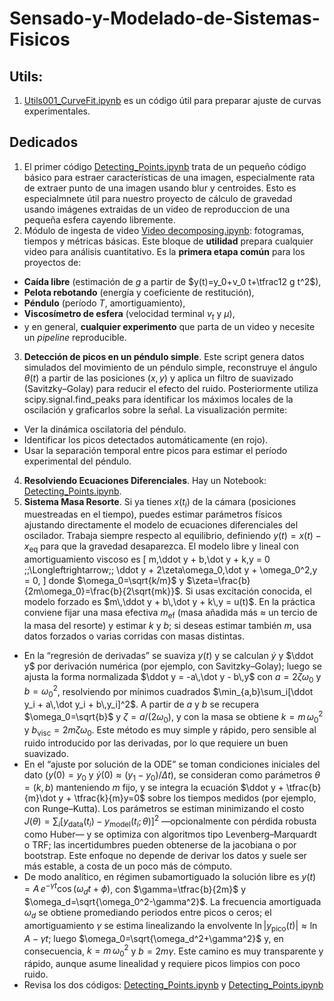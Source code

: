 # Sensado-y-Modelado-de-Sistemas-Fisicos

## Utils:
1. [Utils001_CurveFit.ipynb](https://github.com/sierraporta/Sensado-y-Modelado-de-Sistemas-Fisicos/blob/main/Utils001_CurveFit.ipynb) es un código útil para preparar ajuste de curvas experimentales.

## Dedicados
1. El primer código [Detecting_Points.ipynb](https://github.com/sierraporta/Sensado-y-Modelado-de-Sistemas-Fisicos/blob/main/Detecting_Points.ipynb) trata de un pequeño código básico para estraer características de una imagen, especialmente rata de extraer punto de una imagen usando blur y centroides. Esto es especialmnete útil para nuestro proyecto de cálculo de gravedad usando imágenes extraidas de un video de reproduccion de una pequeña esfera cayendo libremente.
2. Módulo de ingesta de video [Video decomposing.ipynb](https://github.com/sierraporta/Sensado-y-Modelado-de-Sistemas-Fisicos/blob/main/Video_Analysis.ipynb): fotogramas, tiempos y métricas básicas. Este bloque de **utilidad** prepara cualquier video para análisis cuantitativo. Es la **primera etapa común** para los proyectos de:
- **Caída libre** (estimación de $g$ a partir de $y(t)=y_0+v_0 t+\tfrac12 g t^2$),
- **Pelota rebotando** (energía y coeficiente de restitución),
- **Péndulo** (período $T$, amortiguamiento),
- **Viscosímetro de esfera** (velocidad terminal $v_t$ y $\mu$),
- y en general, **cualquier experimento** que parta de un video y necesite un *pipeline* reproducible.
3. **Detección de picos en un péndulo simple**. Este script genera datos simulados del movimiento de un péndulo simple, reconstruye el ángulo $θ(t)$ a partir de las posiciones $(x,y)$ y aplica un filtro de suavizado (Savitzky–Golay) para reducir el efecto del ruido. Posteriormente utiliza scipy.signal.find_peaks para identificar los máximos locales de la oscilación y graficarlos sobre la señal.
La visualización permite:
- Ver la dinámica oscilatoria del péndulo.
- Identificar los picos detectados automáticamente (en rojo).
- Usar la separación temporal entre picos para estimar el período experimental del péndulo.
4. **Resolviendo Ecuaciones Diferenciales**. Hay un Notebook: [Detecting_Points.ipynb](https://github.com/sierraporta/Sensado-y-Modelado-de-Sistemas-Fisicos/blob/main/Detecting_Points.ipynb). 
5. **Sistema Masa Resorte**. Si ya tienes $x(t_i)$ de la cámara (posiciones muestreadas en el tiempo), puedes estimar parámetros físicos ajustando directamente el modelo de ecuaciones diferenciales del oscilador. Trabaja siempre respecto al equilibrio, definiendo $y(t)=x(t)-x_{\mathrm{eq}}$ para que la gravedad desaparezca. El modelo libre y lineal con amortiguamiento viscoso es
\[
m\,\ddot y + b\,\dot y + k\,y = 0
\;\;\Longleftrightarrow\;\;
\ddot y + 2\zeta\omega_0\,\dot y + \omega_0^2\,y = 0,
\]
donde $\omega_0=\sqrt{k/m}$ y $\zeta=\frac{b}{2m\omega_0}=\frac{b}{2\sqrt{mk}}$. Si usas excitación conocida, el modelo forzado es $m\,\ddot y + b\,\dot y + k\,y = u(t)$. En la práctica conviene fijar una masa efectiva $m_{\mathrm{ef}}$ (masa añadida más ≈ un tercio de la masa del resorte) y estimar $k$ y $b$; si deseas estimar también $m$, usa datos forzados o varias corridas con masas distintas.
- En la “regresión de derivadas” se suaviza $y(t)$ y se calculan $\dot y$ y $\ddot y$ por derivación numérica (por ejemplo, con Savitzky–Golay); luego se ajusta la forma normalizada $\ddot y = -a\,\dot y - b\,y$ con $a=2\zeta\omega_0$ y $b=\omega_0^2$, resolviendo por mínimos cuadrados $\min_{a,b}\sum_i[\ddot y_i + a\,\dot y_i + b\,y_i]^2$. A partir de $a$ y $b$ se recupera $\omega_0=\sqrt{b}$ y $\zeta=a/(2\omega_0)$, y con la masa se obtiene $k=m\,\omega_0^2$ y $b_{\mathrm{visc}}=2m\zeta\omega_0$. Este método es muy simple y rápido, pero sensible al ruido introducido por las derivadas, por lo que requiere un buen suavizado.
- En el “ajuste por solución de la ODE” se toman condiciones iniciales del dato ($y(0)=y_0$ y $\dot y(0)\approx (y_1-y_0)/\Delta t$), se consideran como parámetros $\theta=(k,b)$ manteniendo $m$ fijo, y se integra la ecuación $\ddot y + \tfrac{b}{m}\dot y + \tfrac{k}{m}y=0$ sobre los tiempos medidos (por ejemplo, con Runge–Kutta). Los parámetros se estiman minimizando el costo $J(\theta)=\sum_i [y_{\mathrm{data}}(t_i)-y_{\mathrm{model}}(t_i;\theta)]^2$ —opcionalmente con pérdida robusta como Huber— y se optimiza con algoritmos tipo Levenberg–Marquardt o TRF; las incertidumbres pueden obtenerse de la jacobiana o por bootstrap. Este enfoque no depende de derivar los datos y suele ser más estable, a costa de un poco más de cómputo.
- De modo analítico, en régimen subamortiguado la solución libre es $y(t)=A\,e^{-\gamma t}\cos(\omega_d t+\phi)$, con $\gamma=\tfrac{b}{2m}$ y $\omega_d=\sqrt{\omega_0^2-\gamma^2}$. La frecuencia amortiguada $\omega_d$ se obtiene promediando periodos entre picos o ceros; el amortiguamiento $\gamma$ se estima linealizando la envolvente $\ln|y_{\text{pico}}(t)|\approx \ln A-\gamma t$; luego $\omega_0=\sqrt{\omega_d^2+\gamma^2}$ y, en consecuencia, $k=m\,\omega_0^2$ y $b=2m\gamma$. Este camino es muy transparente y rápido, aunque asume linealidad y requiere picos limpios con poco ruido.
- Revisa los dos códigos: [Detecting_Points.ipynb](https://github.com/sierraporta/Sensado-y-Modelado-de-Sistemas-Fisicos/blob/main/Detecting_Points.ipynb) y [Detecting_Points.ipynb](https://github.com/sierraporta/Sensado-y-Modelado-de-Sistemas-Fisicos/blob/main/Detecting_Points.ipynb)
